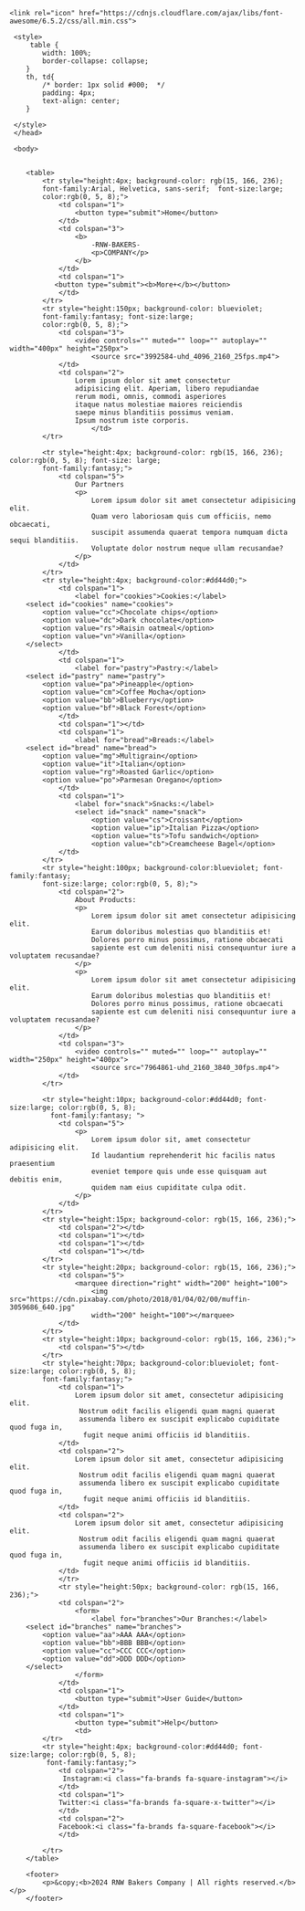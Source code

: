 <!DOCTYPE html>
<html lang="en">
<head>
    <meta charset="UTF-8">
    <meta name="viewport" content="width=device-width, initial-scale=1.0">
    <title>project1</title>
    
    <link rel="icon" href="https://cdnjs.cloudflare.com/ajax/libs/font-awesome/6.5.2/css/all.min.css">
    
     <style>
         table {
            width: 100%;
            border-collapse: collapse;
        }
        th, td{
            /* border: 1px solid #000;  */
            padding: 4px;
            text-align: center;
        }
         
     </style>
     </head>
     
     <body>
        
        
        <table>
            <tr style="height:4px; background-color: rgb(15, 166, 236); 
            font-family:Arial, Helvetica, sans-serif;  font-size:large;
            color:rgb(0, 5, 8);">
                <td colspan="1">
                    <button type="submit">Home</button>
                </td>
                <td colspan="3">
                    <b>
                        -RNW-BAKERS-
                        <p>COMPANY</p>
                    </b>
                </td>
                <td colspan="1">
               <button type="submit"><b>More+</b></button>     
                </td>
            </tr>
            <tr style="height:150px; background-color: blueviolet;
            font-family:fantasy; font-size:large;
            color:rgb(0, 5, 8);">
                <td colspan="3">
                    <video controls="" muted="" loop="" autoplay="" width="400px" height="250px">
                        <source src="3992584-uhd_4096_2160_25fps.mp4">
                </td>
                <td colspan="2">
                    Lorem ipsum dolor sit amet consectetur
                    adipisicing elit. Aperiam, libero repudiandae
                    rerum modi, omnis, commodi asperiores
                    itaque natus molestiae maiores reiciendis
                    saepe minus blanditiis possimus veniam.
                    Ipsum nostrum iste corporis.
                        </td>
            </tr>
        
            <tr style="height:4px; background-color: rgb(15, 166, 236); color:rgb(0, 5, 8); font-size: large;
            font-family:fantasy;">
                <td colspan="5">
                    Our Partners
                    <p>
                        Lorem ipsum dolor sit amet consectetur adipisicing elit.
                        Quam vero laboriosam quis cum officiis, nemo obcaecati,
                        suscipit assumenda quaerat tempora numquam dicta sequi blanditiis.
                        Voluptate dolor nostrum neque ullam recusandae?
                    </p>
                </td>
            </tr>
            <tr style="height:4px; background-color:#dd44d0;">
                <td colspan="1">
                    <label for="cookies">Cookies:</label>
        <select id="cookies" name="cookies">
            <option value="cc">Chocolate chips</option>
            <option value="dc">Dark chocolate</option>
            <option value="rs">Raisin oatmeal</option>
            <option value="vn">Vanilla</option>
        </select>
                </td>
                <td colspan="1">
                    <label for="pastry">Pastry:</label>
        <select id="pastry" name="pastry">
            <option value="pa">Pineapple</option>
            <option value="cm">Coffee Mocha</option>
            <option value="bb">Blueberry</option>
            <option value="bf">Black Forest</option>
                </td>
                <td colspan="1"></td>
                <td colspan="1">
                    <label for="bread">Breads:</label>
        <select id="bread" name="bread">
            <option value="mg">Multigrain</option>
            <option value="it">Italian</option>
            <option value="rg">Roasted Garlic</option>
            <option value="po">Parmesan Oregano</option>
                </td>
                <td colspan="1">
                    <label for="snack">Snacks:</label>
                    <select id="snack" name="snack">
                        <option value="cs">Croissant</option>
                        <option value="ip">Italian Pizza</option>
                        <option value="ts">Tofu sandwich</option>
                        <option value="cb">Creamcheese Bagel</option>   
                </td>
            </tr>
            <tr style="height:100px; background-color:blueviolet; font-family:fantasy; 
            font-size:large; color:rgb(0, 5, 8);">
                <td colspan="2">
                    About Products:
                    <p>
                        Lorem ipsum dolor sit amet consectetur adipisicing elit.
                        Earum doloribus molestias quo blanditiis et! 
                        Dolores porro minus possimus, ratione obcaecati 
                        sapiente est cum deleniti nisi consequuntur iure a voluptatem recusandae?
                    </p>
                    <p>
                        Lorem ipsum dolor sit amet consectetur adipisicing elit.
                        Earum doloribus molestias quo blanditiis et! 
                        Dolores porro minus possimus, ratione obcaecati 
                        sapiente est cum deleniti nisi consequuntur iure a voluptatem recusandae?   
                    </p>
                </td>
                <td colspan="3">
                    <video controls="" muted="" loop="" autoplay="" width="250px" height="400px">
                        <source src="7964861-uhd_2160_3840_30fps.mp4">
                </td>
            </tr>
        
            <tr style="height:10px; background-color:#dd44d0; font-size:large; color:rgb(0, 5, 8);
              font-family:fantasy; ">
                <td colspan="5">
                    <p>
                        Lorem ipsum dolor sit, amet consectetur adipisicing elit.
                        Id laudantium reprehenderit hic facilis natus praesentium
                        eveniet tempore quis unde esse quisquam aut debitis enim,
                        quidem nam eius cupiditate culpa odit.
                    </p>
                </td>
            </tr>
            <tr style="height:15px; background-color: rgb(15, 166, 236);">
                <td colspan="2"></td>
                <td colspan="1"></td>
                <td colspan="1"></td>
                <td colspan="1"></td>
            </tr>
            <tr style="height:20px; background-color: rgb(15, 166, 236);">
                <td colspan="5">
                    <marquee direction="right" width="200" height="100">
                        <img src="https://cdn.pixabay.com/photo/2018/01/04/02/00/muffin-3059686_640.jpg"
                        width="200" height="100"></marquee>
                </td>
            </tr>
            <tr style="height:10px; background-color: rgb(15, 166, 236);">
                <td colspan="5"></td>
            </tr>
            <tr style="height:70px; background-color:blueviolet; font-size:large; color:rgb(0, 5, 8);
            font-family:fantasy;">
                <td colspan="1">
                    Lorem ipsum dolor sit amet, consectetur adipisicing elit.
                     Nostrum odit facilis eligendi quam magni quaerat 
                     assumenda libero ex suscipit explicabo cupiditate quod fuga in,
                      fugit neque animi officiis id blanditiis.
                </td>
                <td colspan="2">
                    Lorem ipsum dolor sit amet, consectetur adipisicing elit.
                     Nostrum odit facilis eligendi quam magni quaerat 
                     assumenda libero ex suscipit explicabo cupiditate quod fuga in,
                      fugit neque animi officiis id blanditiis.
                </td>
                <td colspan="2">
                    Lorem ipsum dolor sit amet, consectetur adipisicing elit.
                     Nostrum odit facilis eligendi quam magni quaerat 
                     assumenda libero ex suscipit explicabo cupiditate quod fuga in,
                      fugit neque animi officiis id blanditiis.
                </td>
                </tr>
                <tr style="height:50px; background-color: rgb(15, 166, 236);">
                <td colspan="2">
                    <form>
                        <label for="branches">Our Branches:</label>
        <select id="branches" name="branches">
            <option value="aa">AAA AAA</option>
            <option value="bb">BBB BBB</option>
            <option value="cc">CCC CCC</option>
            <option value="dd">DDD DDD</option>
        </select>
                    </form>
                </td>
                <td colspan="1">
                    <button type="submit">User Guide</button>   
                </td>
                <td colspan="1">
                    <button type="submit">Help</button>
                    <td>
            </tr>
            <tr style="height:4px; background-color:#dd44d0; font-size:large; color:rgb(0, 5, 8);
             font-family:fantasy;">
                <td colspan="2">
                 Instagram:<i class="fa-brands fa-square-instagram"></i>   
                </td>
                <td colspan="1">
                Twitter:<i class="fa-brands fa-square-x-twitter"></i>
                </td>
                <td colspan="2">
                Facebook:<i class="fa-brands fa-square-facebook"></i>
                </td>
                
            </tr>
        </table>
        
        <footer>
            <p>&copy;<b>2024 RNW Bakers Company | All rights reserved.</b></p>
        </footer>


</body>
</html>
